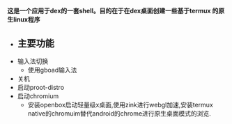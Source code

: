 #### 这是一个应用于dex的一套shell。目的在于在dex桌面创建一些基于termux 的原生linux程序  
- ## 主要功能 
 - 输入法切换
   - 使用gboad输入法
 - 关机 
 - 启动proot-distro  
 - 启动chromium
   - 安装openbox启动轻量级x桌面,使用zink进行webgl加速,安装termux native的chromuim替代android的chrome进行原生桌面模式的浏览.

